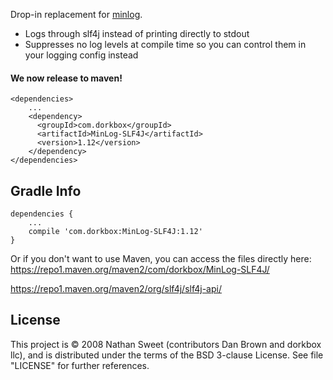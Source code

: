 Drop-in replacement for [minlog](https://github.com/EsotericSoftware/minlog).

* Logs through slf4j instead of printing directly to stdout
* Suppresses no log levels at compile time so you can control them in your logging config instead


<h4>We now release to maven!</h4> 

```
<dependencies>
    ...
    <dependency>
      <groupId>com.dorkbox</groupId>
      <artifactId>MinLog-SLF4J</artifactId>
      <version>1.12</version>
    </dependency>
</dependencies>
```

  
Gradle Info
---------
````
dependencies {
    ...
    compile 'com.dorkbox:MinLog-SLF4J:1.12'
}
````

Or if you don't want to use Maven, you can access the files directly here:  
https://repo1.maven.org/maven2/com/dorkbox/MinLog-SLF4J/  


https://repo1.maven.org/maven2/org/slf4j/slf4j-api/


License
---------
This project is © 2008 Nathan Sweet (contributors Dan Brown and dorkbox llc), and is distributed under the terms of the BSD 3-clause License. See file "LICENSE" for further references.

